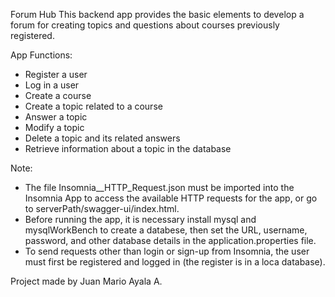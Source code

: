 Forum Hub
This backend app provides the basic elements to develop a forum for creating topics and questions about courses previously registered.

App Functions:
- Register a user
- Log in a user
- Create a course
- Create a topic related to a course
- Answer a topic
- Modify a topic
- Delete a topic and its related answers
- Retrieve information about a topic in the database

Note:
- The file Insomnia__HTTP_Request.json must be imported into the Insomnia App to access the available HTTP requests for the app, or go to serverPath/swagger-ui/index.html.
- Before running the app, it is necessary install mysql and mysqlWorkBench to create a databese, then set the URL, username, password, and other database details in the application.properties file.
- To send requests other than login or sign-up from Insomnia, the user must first be registered and logged in (the register is in a loca database).

Project made by Juan Mario Ayala A.